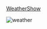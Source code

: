 [WeatherShow](https://musical-palmier-87e093.netlify.app/)

![weather](https://user-images.githubusercontent.com/72757578/208306415-355ccfc6-8f5d-4ba5-a951-962e4f2f45e0.png)
